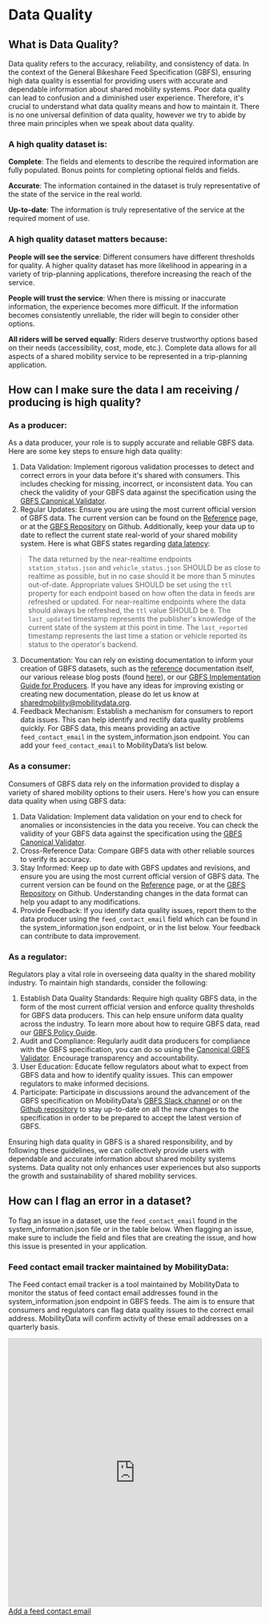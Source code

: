 # Data Quality

## What is Data Quality?

Data quality refers to the accuracy, reliability, and consistency of data. In the context of the General Bikeshare Feed Specification (GBFS), ensuring high data quality is essential for providing users with accurate and dependable information about shared mobility systems. Poor data quality can lead to confusion and a diminished user experience. Therefore, it's crucial to understand what data quality means and how to maintain it. There is no one universal definition of data quality, however we try to abide by three main principles when we speak about data quality.


### A high quality dataset is:

**Complete**: The fields and elements to describe the required information are fully populated. Bonus points for completing optional fields and fields.

**Accurate**: The information contained in the dataset is truly representative of the state of the service in the real world.

**Up-to-date**: The information is truly representative of the service at the required moment of use.


### A high quality dataset matters because:

**People will see the service**: Different consumers have different thresholds for quality. A higher quality dataset has more likelihood in appearing in a variety of trip-planning applications, therefore increasing the reach of the service.

**People will trust the service**: When there is missing or inaccurate information, the experience becomes more difficult. If the information becomes consistently unreliable, the rider will begin to consider other options.

**All riders will be served equally**: Riders deserve trustworthy options based on their needs (accessibility, cost, mode, etc.). Complete data allows for all aspects of a shared mobility service to be represented in a trip-planning application.


## How can I make sure the data I am receiving / producing is high quality?

### As a  producer:

As a data producer, your role is to supply accurate and reliable GBFS data. Here are some key steps to ensure high data quality:

1. Data Validation: Implement rigorous validation processes to detect and correct errors in your data before it's shared with consumers. This includes checking for missing, incorrect, or inconsistent data. You can check the validity of your GBFS data against the specification using the [GBFS Canonical Validator](https://gbfs-validator.mobilitydata.org/).
2. Regular Updates: Ensure you are using the most current official version of GBFS data. The current version can be found on the [Reference](../specification/reference) page, or at the [GBFS Repository](https://github.com/MobilityData/gbfs/blob/master/README.md#current-version-recommended) on Github. Additionally, keep your data up to date to reflect the current state real-world of your shared mobility system. Here is what GBFS states regarding [data latency](../specification/reference/#data-latency):
>The data returned by the near-realtime endpoints `station_status.json` and `vehicle_status.json` SHOULD be as close to realtime as possible, but in no case should it be more than 5 minutes out-of-date. Appropriate values SHOULD be set using the `ttl` property for each endpoint based on how often the data in feeds are refreshed or updated. For near-realtime endpoints where the data should always be refreshed, the `ttl` value SHOULD be `0`. The `last_updated` timestamp represents the publisher's knowledge of the current state of the system at this point in time. The `last_reported` timestamp represents the last time a station or vehicle reported its status to the operator's backend.

3. Documentation: You can rely on existing documentation to inform your creation of GBFS datasets, such as the [reference](../specification/reference) documentation itself, our various release blog posts (found [here](https://mobilitydata.org/category/sm/)), or our [GBFS Implementation Guide for Producers](../learn/guide/). If you have any ideas for improving existing or creating new documentation, please do let us know at [sharedmobility@mobilitydata.org](mailto:sharedmobility@mobilitydata.org).
4. Feedback Mechanism: Establish a mechanism for consumers to report data issues. This can help identify and rectify data quality problems quickly. For GBFS data, this means providing an active `feed_contact_email` in the system_information.json endpoint. You can add your `feed_contact_email` to MobilityData’s list below.

### As a consumer:

Consumers of GBFS data rely on the information provided to display a variety of shared mobility options to their users. Here's how you can ensure data quality when using GBFS data: 

1. Data Validation: Implement data validation on your end to check for anomalies or inconsistencies in the data you receive. You can check the validity of your GBFS data against the specification using the [GBFS Canonical Validator](https://gbfs-validator.mobilitydata.org/).
2. Cross-Reference Data: Compare GBFS data with other reliable sources to verify its accuracy.
3. Stay Informed: Keep up to date with GBFS updates and revisions,  and ensure you are using the most current official version of GBFS data. The current version can be found on the [Reference](../specification/reference) page, or at the [GBFS Repository](https://github.com/MobilityData/gbfs/blob/master/README.md#current-version-recommended) on Github. Understanding changes in the data format can help you adapt to any modifications.
4. Provide Feedback: If you identify data quality issues, report them to the data producer using the `feed_contact_email` field which can be found in the system_information.json endpoint, or in the list below. Your feedback can contribute to data improvement.


### As a regulator:

Regulators play a vital role in overseeing data quality in the shared mobility industry. To maintain high standards, consider the following:

1. Establish Data Quality Standards: Require high quality GBFS data, in the form of the most current official version and enforce quality thresholds for GBFS data producers. This can help ensure uniform data quality across the industry. To learn more about how to require GBFS data, read our [GBFS Policy Guide](../learn/data-policy/).
2. Audit and Compliance: Regularly audit data producers for compliance with the GBFS specification, you can do so using the [Canonical GBFS Validator](https://gbfs-validator.mobilitydata.org/). Encourage transparency and accountability.
3. User Education: Educate fellow regulators about what to expect from GBFS data and how to identify quality issues. This can empower regulators to make informed decisions.
4. Participate: Participate in discussions around the advancement of the GBFS specification on MobilityData’s [GBFS Slack channel](https://share.mobilitydata.org/slack) or on the [Github repository](https://github.com/MobilityData/gbfs) to stay up-to-date on all the new changes to the specification in order to be prepared to accept the latest version of GBFS.

Ensuring high data quality in GBFS is a shared responsibility, and by following these guidelines, we can collectively provide users with dependable and accurate information about shared mobility systems systems. Data quality not only enhances user experiences but also supports the growth and sustainability of shared mobility services.


## How can I flag an error in a dataset?

To flag an issue in a dataset, use the `feed_contact_email` found in the system_information.json file or in the table below. When flagging an issue, make sure to include the field and files that are creating the issue, and how this issue is presented in your application.

### Feed contact email tracker maintained by MobilityData:
The Feed contact email tracker is a tool maintained by MobilityData to monitor the status of feed contact email addresses found in the system_information.json endpoint in GBFS feeds. The aim is to ensure that consumers and regulators can flag data quality issues to the correct email address. MobilityData will confirm activity of these email addresses on a quarterly basis. 

<iframe class="airtable-embed" src="https://airtable.com/embed/appHUE6vwjsrChp7i/shrpbG9d4vJZnsvXC?backgroundColor=blue&viewControls=on" frameborder="0" onmousewheel="" width="100%" height="533" style="background: transparent; border: 1px solid #ccc;"></iframe>
<a class="button" href="https://airtable.com/appHUE6vwjsrChp7i/shrk257EznkmC0elp">Add a feed contact email</a>